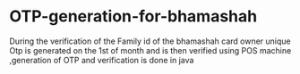 # OTP-generation-for-bhamashah
During the verification of the Family id of the bhamashah card owner unique Otp is generated on the 1st of month and is then verified using POS machine ,generation of OTP and verification is done in java
